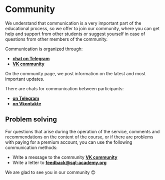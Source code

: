 # Community

We understand that communication is a very important part of the educational process, so we offer to join our community, where
you can get help and support from other students or suggest yourself in case of questions from other members of the community.

Communication is organized through:

-   **<a href="https://t.me/sqlacademyorg/21" target="_blank">chat on Telegram</a>**
-   **<a href="https://vk.com/sqlacademy" target="_blank">VK community</a>**

On the community page, we post information on the latest and most important updates.

There are chats for communication between participants:

-   **<a href="https://t.me/sqlacademyorg/21" target="_blank">on Telegram</a>**
-   **<a href="https://vk.me/join/y/IAK_wStur/l1LcaoxiT/0CTPpktaD/WJM=" target="_blank">on Vkontakte</a>**

## Problem solving

For questions that arise during the operation of the service, comments and recommendations on the content of the course, or if there are problems with paying for a premium account, you can use
the following communication methods:

-   Write a message to the community
    **<a href="https://vk.com/sqlacademy" target="_blank"> VK community</a>**
-   Write a letter to
    **[feedback@sql-academy.org](mailto:feedback@sql-academy.org)**

We are glad to see you in our community 😍
